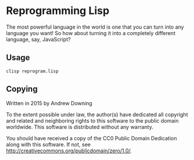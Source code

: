 Reprogramming Lisp
==================

The most powerful language in the world is one that you can turn into any language you want! So how about turning it into a completely different language, say, JavaScript?

Usage
-----

    clisp reprogram.lisp

Copying
-------
Written in 2015 by Andrew Downing

To the extent possible under law, the author(s) have dedicated all copyright and related and neighboring rights to this software to the public domain worldwide. This software is distributed without any warranty.

You should have received a copy of the CC0 Public Domain Dedication along with this software. If not, see <http://creativecommons.org/publicdomain/zero/1.0/>.
